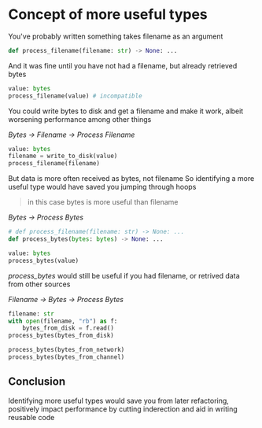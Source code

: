 # Concept of more useful types

You've probably written something takes filename as an argument
```python
def process_filename(filename: str) -> None: ...
```

And it was fine until you have not had a filename, but already retrieved bytes
```python
value: bytes
process_filename(value) # incompatible
```

You could write bytes to disk and get a filename and make it work, albeit worsening performance among other things

*Bytes → Filename → Process Filename*

```python
value: bytes
filename = write_to_disk(value)
process_filename(filename)
```

But data is more often received as bytes, not filename
So identifying a more useful type would have saved you jumping through hoops
> in this case bytes is more useful than filename

*Bytes → Process Bytes*

```python
# def process_filename(filename: str) -> None: ...
def process_bytes(bytes: bytes) -> None: ...

value: bytes
process_bytes(value)
```

*process_bytes* would still be useful if you had filename, or retrived data from other sources

*Filename → Bytes → Process Bytes*

```python
filename: str
with open(filename, "rb") as f:
    bytes_from_disk = f.read()
process_bytes(bytes_from_disk)

process_bytes(bytes_from_network)
process_bytes(bytes_from_channel)
```

## Conclusion
Identifying more useful types would save you from later refactoring, positively impact performance by cutting inderection and aid in writing reusable code

